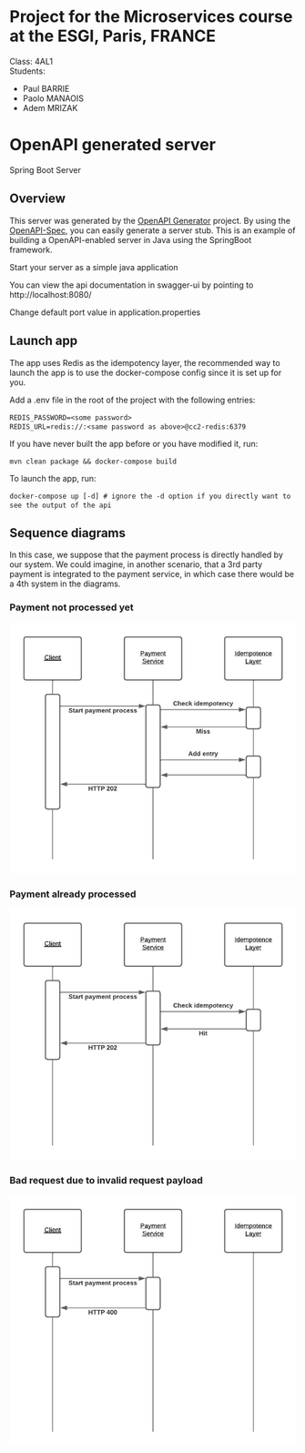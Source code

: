 # Project for the Microservices course at the ESGI, Paris, FRANCE

Class: 4AL1  
Students:  
+ Paul BARRIE
+ Paolo MANAOIS
+ Adem MRIZAK

# OpenAPI generated server

Spring Boot Server


## Overview
This server was generated by the [OpenAPI Generator](https://openapi-generator.tech) project.
By using the [OpenAPI-Spec](https://openapis.org), you can easily generate a server stub.
This is an example of building a OpenAPI-enabled server in Java using the SpringBoot framework.

Start your server as a simple java application

You can view the api documentation in swagger-ui by pointing to
http://localhost:8080/

Change default port value in application.properties  


## Launch app  
The app uses Redis as the idempotency layer, the recommended way to launch the app is to use the docker-compose config since it is set up for you.  

Add a .env file in the root of the project with the following entries:  
```
REDIS_PASSWORD=<some password>
REDIS_URL=redis://:<same password as above>@cc2-redis:6379
```

If you have never built the app before or you have modified it, run:  
```
mvn clean package && docker-compose build
```

To launch the app, run:  
```
docker-compose up [-d] # ignore the -d option if you directly want to see the output of the api
```

## Sequence diagrams  
In this case, we suppose that the payment process is directly handled by our system. We could imagine, in another scenario, that a 3rd party payment is integrated to the payment service, in which case there would be a 4th system in the diagrams.  


### Payment not processed yet  
![Payment not processed diagram](./docs/Idempotency-miss.png)  

### Payment already processed  
![Payment already processed diagram](./docs/Idempotency-hit.png)  

### Bad request due to invalid request payload  
![Bad request diagram](./docs/Bad-request.png)